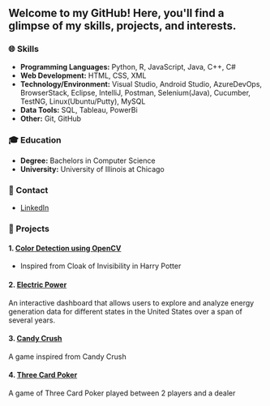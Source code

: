 ## Welcome to my GitHub! Here, you'll find a glimpse of my skills, projects, and interests.

### 🌐 Skills

- **Programming Languages:** Python, R, JavaScript, Java, C++, C#
- **Web Development:** HTML, CSS, XML
- **Technology/Environment:** Visual Studio, Android Studio, AzureDevOps, BrowserStack, Eclipse, IntelliJ, Postman, Selenium(Java), Cucumber, TestNG, Linux(Ubuntu/Putty), MySQL
- **Data Tools:** SQL, Tableau, PowerBi
- **Other:** Git, GitHub

### 🎓 Education

- **Degree:** Bachelors in Computer Science
- **University:** University of Illinois at Chicago
  
### 📧 Contact

- [LinkedIn](https://www.linkedin.com/in/yadav-tanya5/)

### 🚀 Projects

#### 1. [Color Detection using OpenCV](https://github.com/tyadav2/Color-Detection-using-OpenCV)
- Inspired from Cloak of Invisibility in Harry Potter

#### 2. [Electric Power](https://github.com/tyadav2/Electric-Power)
An interactive dashboard that allows users to explore and analyze energy generation data for different states in the United States over a span of several years.

#### 3. [Candy Crush](https://github.com/tyadav2/Candy-Crush)
A game inspired from Candy Crush

#### 4. [Three Card Poker](https://github.com/tyadav2/Three-Card-Poker)
A game of Three Card Poker played between 2 players and a dealer



<!--
**tyadav2/tyadav2** is a ✨ _special_ ✨ repository because its `README.md` (this file) appears on your GitHub profile.

Here are some ideas to get you started:

- 🔭 I’m currently working on ...
- 🌱 I’m currently learning ...
- 👯 I’m looking to collaborate on ...
- 🤔 I’m looking for help with ...
- 💬 Ask me about ...
- 📫 How to reach me: ...
- 😄 Pronouns: ...
- ⚡ Fun fact: ...
-->
